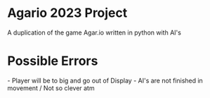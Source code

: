 # Agario 2023 Project
A duplication of the game Agar.io written in python with AI's


<h1>Possible Errors</h1>
- Player will be to big and go out of Display
- AI's are not finished in movement / Not so clever atm
